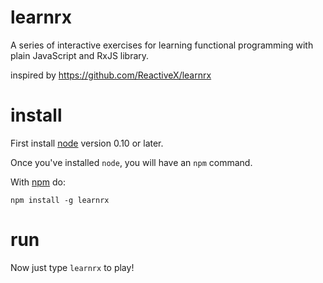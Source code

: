 # learnrx
A series of interactive exercises for learning functional programming with plain JavaScript and RxJS library.

inspired by https://github.com/ReactiveX/learnrx

# install

First install [node](http://nodejs.org) version 0.10 or later.

Once you've installed `node`, you will have an `npm` command.

With [npm](https://npmjs.org) do:

```
npm install -g learnrx
```

# run

Now just type `learnrx` to play!
